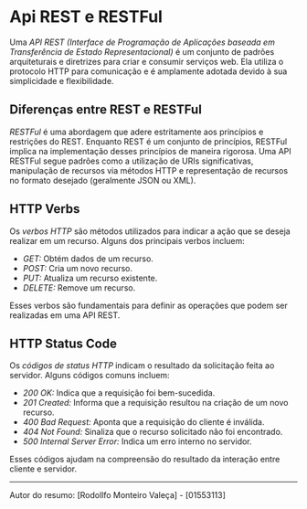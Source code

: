 # Api REST e RESTFul

Uma *API REST (Interface de Programação de Aplicações baseada em Transferência de Estado Representacional)* é um conjunto de padrões arquiteturais e diretrizes para criar e consumir serviços web. Ela utiliza o protocolo HTTP para comunicação e é amplamente adotada devido à sua simplicidade e flexibilidade.

## Diferenças entre REST e RESTFul

*RESTFul* é uma abordagem que adere estritamente aos princípios e restrições do REST. Enquanto REST é um conjunto de princípios, RESTFul implica na implementação desses princípios de maneira rigorosa. Uma API RESTFul segue padrões como a utilização de URIs significativas, manipulação de recursos via métodos HTTP e representação de recursos no formato desejado (geralmente JSON ou XML).

## HTTP Verbs

Os *verbos HTTP* são métodos utilizados para indicar a ação que se deseja realizar em um recurso. Alguns dos principais verbos incluem:
- *GET:* Obtém dados de um recurso.
- *POST:* Cria um novo recurso.
- *PUT:* Atualiza um recurso existente.
- *DELETE:* Remove um recurso.

Esses verbos são fundamentais para definir as operações que podem ser realizadas em uma API REST.

## HTTP Status Code

Os *códigos de status HTTP* indicam o resultado da solicitação feita ao servidor. Alguns códigos comuns incluem:
- *200 OK:* Indica que a requisição foi bem-sucedida.
- *201 Created:* Informa que a requisição resultou na criação de um novo recurso.
- *400 Bad Request:* Aponta que a requisição do cliente é inválida.
- *404 Not Found:* Sinaliza que o recurso solicitado não foi encontrado.
- *500 Internal Server Error:* Indica um erro interno no servidor.

Esses códigos ajudam na compreensão do resultado da interação entre cliente e servidor.

---

Autor do resumo: [Rodollfo Monteiro Valeça] - [01553113]
